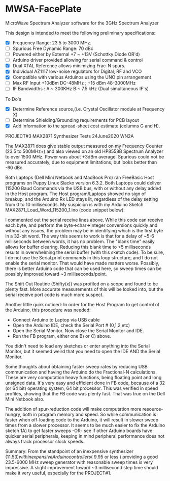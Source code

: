 # MWSA-FacePlate
MicroWave Spectrum Analyzer software for the 3GHz Spectrum Analyzer

This design is intended to meet the following preliminary specifications:

- [x] Frequency Range: 23.5 to 3000 MHz.
- [ ] Spurious Free Dynamic Range: 70 dBc
- [ ] Powered either by External +7 ~ +13V (Schottky Diode OR'd)
- [ ] Arduino driver provided allowing for serial command & control
- [x] Dual XTAL Reference allows minimizing Frac-N spurs.
- [x] Individual AZ1117 low-noise regulators for Digital, RF and VCO
- [x] Compatible with various Arduinos using the UNO pin arrangement
- [ ] Max RF Input +10dBm DC-48MHz ; +15 dBm 48-3000MHz
- [ ] IF Bandwidths : A:~ 300KHz B:~ 7.5 kHz (Dual simultaneous IF's)

To Do's
- [x] Determine Reference source,(i.e. Crystal Oscillator module at Frequency X)
- [ ] Determine Shielding/Grounding requirements for PCB layout
- [x] Add information to the spread-sheet cost estimate (columns G and H).

PROJECT#3 MAX2871 Synthesizer Tests 24June2020 WN2A

   The MAX2871 does give stable output measured on my Frequency Counter (23.5 to 500MHz+) and also viewed on an old HP8558B Spectrum Analyzer to over 1500 MHz. Power was about +3dBm average. Spurious could not be measured accurately, due to equipment limitations, but looks better than -60 dBc.
      
   Both Laptops (Dell Mini Netbook and MacBook Pro) ran FreeBasic Host programs on Puppy Linux Slacko version 6.3.2. Both Laptops could deliver 115200 Baud Commands via the USB bus, with or without any delay added in the Host program. The Host program/Laptops showed no sign of breakup, and the Arduino Rx LED stays lit, regardless of the delay setting from 0 to 10 milliseconds. My suspicion is with my Arduino Sketch MAX2871_Load_Word_115200_1.ino (code snippet below):

   I commented out the serial receive lines above. While this code can receive each byte, and perform the byte->char->Integer conversions quickly and without any issues, the problem may be in identifying which is the first byte in a 32-bit word. The way this seems to work is that for a delay of ~5-6 milliseconds between words, it has no problem. The "blank time" easily allows for buffer clearing. Reducing this blank time to <5 milliseconds results in overwhelming the serial buffer (with this sketch code). To be sure, I do not use the Serial.print commands in this loop structure, and I do not enable the serial monitor. That would have made matters worse. Possibly, there is better Arduino code that can be used here, so sweep times can be possibly improved toward ~3 milliseconds/point.
   
   The Shift Out Routine (Shifty(x)) was profiled on a scope and found to be plenty fast. More accurate measurements of this will be looked into, but the serial receive port code is much more suspect.

   Another little quirk noticed: In order for the Host Program to get control of the Arduino, this procedure was needed:
   * Connect Arduino to Laptop via USB cable
   * Open the Arduino IDE, check the Serial Port # (0,1,2,etc)
   * Open the Serial Monitor. Now close the Serial Monitor and IDE.
   * Run the FB program, either one B) or C) above.
  
   You didn't need to load any sketches or enter anything into the Serial Monitor, but it seemed weird that you need to open the IDE AND the Serial Monitor.
			
   Some thoughts about obtaining faster sweep rates by reducing USB communication and having the Arduino do the Fractional-N calculations. These are very computation heavy functions, being floating point and long unsigned data. It's very easy and efficient done in FB code, because of a 32 (or 64 bit) operating system, 64 bit processor. This	was verified in speed profiles, showing that the FB code was plenty fast. That was true	on the Dell Mini Netbook also.

   The addition of spur-reduction code will make computation more resource-hungry, both in program memory and speed. So while communication is faster when off-loading code to the Arduino, it will result in slower sweep times from a slower processor. It seems to be much easier to fix the Arduino sketch  1A) to get faster sweeps -OR- see if other Arduino boards have quicker serial peripherals, keeping in mind peripheral performance does not always track processor clock speeds.
		
Summary: From the standpoint of an inexpensive synthesizer ($11.53) with inexpensive Arduino controllers (~$9.95 or less ) providing a good 23.5-6000 MHz sweep generator with reasonable sweep times is very impressive. A slight improvement toward ~3 millisecond step time should make it very useful, especially for the PROJECT#1.
